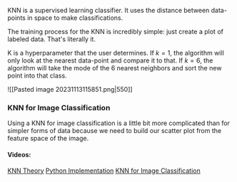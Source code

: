 KNN is a supervised learning classifier. It uses the distance between data-points in space to make classifications.

The training process for the KNN is incredibly simple: just create a plot of labeled data. That's literally it.

K is a hyperparameter that the user determines. If $k = 1$, the algorithm will only look at the nearest data-point and compare it to that. If $k = 6$, the algorithm will take the mode of the 6 nearest neighbors and sort the new point into that class.

![[Pasted image 20231113115851.png|550]]

### KNN for Image Classification
Using a KNN for image classification is a little bit more complicated than for simpler forms of data because we need to build our scatter plot from the feature space of the image.

#### Videos:
[KNN Theory](https://www.youtube.com/watch?v=HVXime0nQeI)
[Python Implementation](https://www.youtube.com/watch?v=rTEtEy5o3X0)
[KNN for Image Classification](https://www.youtube.com/watch?v=lGh_zCyY7TY)